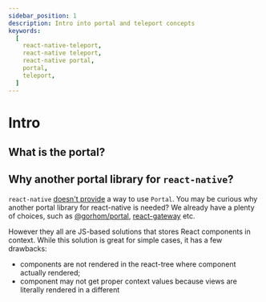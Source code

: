 ```yaml
---
sidebar_position: 1
description: Intro into portal and teleport concepts
keywords:
  [
    react-native-teleport,
    react-native teleport,
    react-native portal,
    portal,
    teleport,
  ]
---
```


# Intro

## What is the portal?

## Why another portal library for `react-native`?

`react-native` [doesn't provide](https://github.com/facebook/react-native/issues/36273) a way to use `Portal`. You may be curious why another portal library for react-native is needed? We already have a plenty of choices, such as [@gorhom/portal](https://github.com/gorhom/react-native-portal), [react-gateway](https://github.com/cloudflare/react-gateway) etc.

However they all are JS-based solutions that stores React components in context. While this solution is great for simple cases, it has a few drawbacks:

- components are not rendered in the react-tree where component actually rendered;
- component may not get proper context values because views are literally rendered in a different
